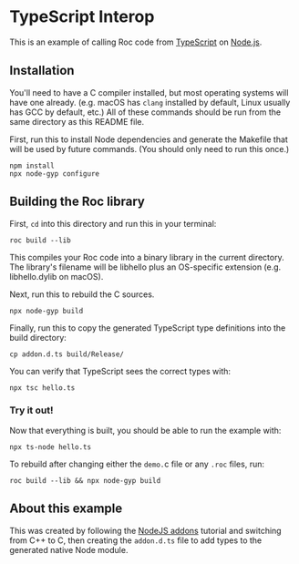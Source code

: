 # TypeScript Interop

This is an example of calling Roc code from [TypeScript](https://www.typescriptlang.org/) on [Node.js](https://nodejs.org/en/).

## Installation

You'll need to have a C compiler installed, but most operating systems will have one already.
(e.g. macOS has `clang` installed by default, Linux usually has GCC by default, etc.)
All of these commands should be run from the same directory as this README file.


First, run this to install Node dependencies and generate the Makefile that will be
used by future commands. (You should only need to run this once.)

```
npm install
npx node-gyp configure
```

## Building the Roc library

First, `cd` into this directory and run this in your terminal:

```
roc build --lib
```

This compiles your Roc code into a binary library in the current directory. The library's filename will be libhello plus an OS-specific extension (e.g. libhello.dylib on macOS).

Next, run this to rebuild the C sources.

```
npx node-gyp build
```

Finally, run this to copy the generated TypeScript type definitions into the build directory:

```
cp addon.d.ts build/Release/
```

You can verify that TypeScript sees the correct types with:

```
npx tsc hello.ts
```

### Try it out!

Now that everything is built, you should be able to run the example with:

```
npx ts-node hello.ts
```

To rebuild after changing either the `demo.`c file or any `.roc` files, run:

```
roc build --lib && npx node-gyp build
```

## About this example

This was created by following the [NodeJS addons](https://nodejs.org/dist/latest/docs/api/addons.html) tutorial and switching from C++ to C, then creating the `addon.d.ts` file to add types to the generated native Node module.